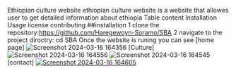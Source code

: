 Ethiopian culture website
ethiopian culture website is a website that allowes user to get detailed information about ethiopia
Table content
Installation
Usage
license
contributing
##installation
1 clone the repository:https://github.com/Haregewoyn-Soramo/SBA
2 navigate to the project diroctry: cd SBA
Once the website is runing you can see
[home page]
![Screenshot 2024-03-16 164356](https://github.com/Haregewoyn-Soramo/SBA/assets/160265613/638dd675-acd1-4c9a-8d8a-ef8856c1ebcc)
[Culture]
![Screenshot 2024-03-16 164556](https://github.com/Haregewoyn-Soramo/SBA/assets/160265613/634a3029-b361-4cce-9b6b-694c00458020)
![Screenshot 2024-03-16 164545](https://github.com/Haregewoyn-Soramo/SBA/assets/160265613/4991a49f-b781-4530-aff5-520a88a4917a)
[contact]
[![Screenshot 2024-03-16 164605](https://github.com/Haregewoyn-Soramo/SBA/assets/160265613/d52984b4-b0cc-471e-b751-316faa053189)](http://127.0.0.1:5500/ethio-culture/contact.html)

